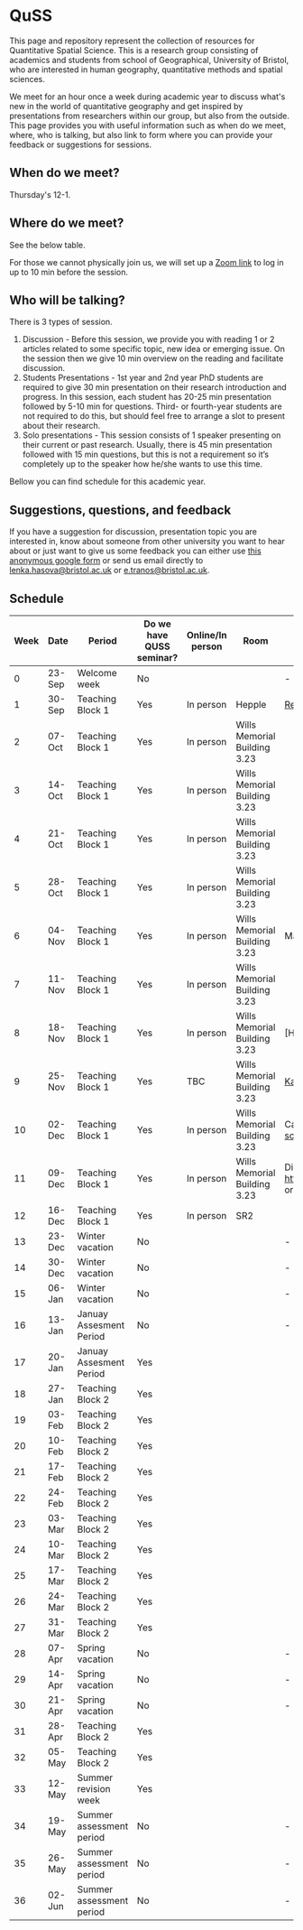 # QuSS

This page and repository represent the collection of resources for Quantitative Spatial Science. This is a research group consisting of academics and students from school of Geographical, University of Bristol, who are interested in human geography, quantitative methods and spatial sciences.

We meet for an hour once a week during academic year to discuss what's new in the world of quantitative geography and get inspired by presentations from researchers within our group, but also from the outside. This page provides you with useful information such as when do we meet, where, who is talking, but also link to form where you can provide your feedback or suggestions for sessions.

## When do we meet?
Thursday's 12-1. 

## Where do we meet?
See the below table. 

For those we cannot physically join us, we will set up a [Zoom link](https://bristol-ac-uk.zoom.us/j/97858763043?pwd=bVp6RmRTN1J0UE00M1NLcGpLWkFFQT09
) to log in up to 10 min before the session.

## Who will be talking?

There is 3 types of session.

1. Discussion - Before this session, we provide you with reading 1 or 2 articles related to some specific topic, new idea or emerging issue. On the session then we give 10 min overview on the reading and facilitate discussion.
2. Students Presentations - 1st year and 2nd year PhD students are required to give 30 min presentation on their research introduction and progress. In this session, each student has 20-25 min presentation followed by 5-10 min for questions. Third- or fourth-year students are not required to do this, but should feel free to arrange a slot to present about their research.
3. Solo presentations - This session consists of 1 speaker presenting on their current or past research. Usually, there is 45 min presentation followed with 15 min questions, but this is not a requirement so it’s completely up to the speaker how he/she wants to use this time.

Bellow you can find schedule for this academic year.

## Suggestions, questions, and feedback

If you have a suggestion for discussion, presentation topic you are interested in, know about someone from other university you want to hear about or just want to give us some feedback you can either use [this anonymous google form](https://forms.gle/kSDZTf6AUpANTF9U9) or send us email directly to lenka.hasova@bristol.ac.uk or e.tranos@bristol.ac.uk.


## Schedule

| Week  | Date   | Period                     | Do we have QUSS   seminar? | Online/In person | Room                         | Content                                              | QUSS Beers |
|-------|--------|----------------------------|----------------------------|------------------|------------------------------|------------------------------------------------------|------------|
| 0     | 23-Sep | Welcome week               | No                         |                  |                              | -                                                    |            |
| 1     | 30-Sep | Teaching Block 1           | Yes                        | In person        | Hepple                       | [Reading seminar- robustness in Quantitative research](https://www.cambridge.org/core/books/robustness-tests-for-quantitative-research/causal-complexity-and-the-limits-to-inferential-validity/F2DCE8673793C31DF900F493DA478309/core-reader)                                      | Yes - 5pm  |
| 2     | 07-Oct | Teaching Block 1           | Yes                        | In person        | Wills Memorial Building 3.23 |                                                      |            |
| 3     | 14-Oct | Teaching Block 1           | Yes                        | In person        | Wills Memorial Building 3.23 |                                                      |            |
| 4     | 21-Oct | Teaching Block 1           | Yes                        | In person        | Wills Memorial Building 3.23 |                                                      |            |
| 5     | 28-Oct | Teaching Block 1           | Yes                        | In person        | Wills Memorial Building 3.23 |                                                      |            |
| 6     | 04-Nov | Teaching Block 1           | Yes                        | In person        | Wills Memorial Building 3.23 | Mary Abed Al Ahad   <maaa1@st-andrews.ac.uk> -       |            |
| 7     | 11-Nov | Teaching Block 1           | Yes                        | In person        | Wills Memorial Building 3.23 |                                                      |            |
| 8     | 18-Nov | Teaching Block 1           | Yes                        | In person        | Wills Memorial Building 3.23 | [Hannah Budnitz] (https://www.tsu.ox.ac.uk/people/hbudnitz.html)                                                     |            |
| 9     | 25-Nov | Teaching Block 1           | Yes                        | TBC              | Wills Memorial Building 3.23 | [Karyn Morrissey](https://www.ecehh.org/people/karyn-morrissey/)                                                    |            |
| 10    | 02-Dec | Teaching Block 1           | Yes                        | In person        | Wills Memorial Building 3.23 | Caitlin Robinson, https://www.liverpool.ac.uk/environmental-sciences/staff/caitlin-robinson/                                                      |            |
| 11    | 09-Dec | Teaching Block 1           | Yes                        | In person        | Wills Memorial Building 3.23 | Dianna Smith https://www.southampton.ac.uk/geography/about/staff/dms1u14.page or Tom Cantellow and Rui Sun - Progress   presentations **TBC**|            |
| 12    | 16-Dec | Teaching Block 1           | Yes                        | In person        | SR2                          |                                                      |            |
| 13    | 23-Dec | Winter vacation            | No                         |                  |                              | -                                                    |            |
| 14    | 30-Dec | Winter vacation            | No                         |                  |                              | -                                                    |            |
| 15    | 06-Jan | Winter vacation            | No                         |                  |                              | -                                                    |            |
| 16    | 13-Jan | Januay Assesment   Period  | No                         |                  |                              | -                                                    |            |
| 17    | 20-Jan | Januay Assesment   Period  | Yes                        |                  |                              |                         |            |
| 18    | 27-Jan | Teaching Block 2           | Yes                        |                  |                              |                                                      |            |
| 19    | 03-Feb | Teaching Block 2           | Yes                        |                  |                              |                                                      |            |
| 20    | 10-Feb | Teaching Block 2           | Yes                        |                  |                              |                                                      |            |
| 21    | 17-Feb | Teaching Block 2           | Yes                        |                  |                              |                                                      |            |
| 22    | 24-Feb | Teaching Block 2           | Yes                        |                  |                              |                                                      |            |
| 23    | 03-Mar | Teaching Block 2           | Yes                        |                  |                              |                                                      |            |
| 24    | 10-Mar | Teaching Block 2           | Yes                        |                  |                              |                                                      |            |
| 25    | 17-Mar | Teaching Block 2           | Yes                        |                  |                              |                                                      |            |
| 26    | 24-Mar | Teaching Block 2           | Yes                        |                  |                              |                                                      |            |
| 27    | 31-Mar | Teaching Block 2           | Yes                        |                  |                              |                                                      |            |
| 28    | 07-Apr | Spring vacation            | No                         |                  |                              | -                                                    |            |
| 29    | 14-Apr | Spring vacation            | No                         |                  |                              | -                                                    |            |
| 30    | 21-Apr | Spring vacation            | No                         |                  |                              | -                                                    |            |
| 31    | 28-Apr | Teaching Block 2           | Yes                        |                  |                              |                                                      |            |
| 32    | 05-May | Teaching Block 2           | Yes                        |                  |                              |                                                      |            |
| 33    | 12-May | Summer revision week       | Yes                        |                  |                              |                                                      |            |
| 34    | 19-May | Summer assessment   period | No                         |                  |                              | -                                                    |            |
| 35    | 26-May | Summer assessment   period | No                         |                  |                              | -                                                    |            |
| 36    | 02-Jun | Summer assessment   period | No                         |                  |                              | -                                                    |            |
